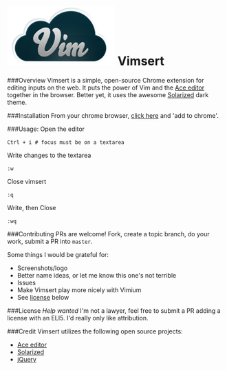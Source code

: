 ![Vimsert logo](/demo/assets/logo.png)
Vimsert
=======

###Overview
Vimsert is a simple, open-source Chrome extension for editing inputs on the
web. It puts the power of Vim and the [Ace editor][ace_editor] together in the
browser. Better yet, it uses the awesome [Solarized][solarized_theme] dark theme.

###Installation
From your chrome browser, [click here][vimsert_plugin] and 'add to chrome'.

###Usage:
Open the editor
    
    Ctrl + i # focus must be on a textarea

Write changes to the textarea

    :w

Close vimsert

    :q

Write, then Close

    :wq

###Contributing
PRs are welcome! Fork, create a topic branch, do your work, submit a PR into
`master`.

Some things I would be grateful for:
- Screenshots/logo
- Better name ideas, or let me know this one's not terrible
- Issues
- Make Vimsert play more nicely with Vimium
- See [license](#license) below

###License
*Help wanted* I'm not a lawyer, feel free to submit a PR adding a license with
an ELI5. I'd really only like attribution.

###Credit
Vimsert utilizes the following open source projects:
- [Ace editor](ace_editor)
- [Solarized](solarized_theme)
- [jQuery](jquery_home)

[ace_editor]: http://ace.c9.io
[solarized_theme]: http://ethanschoonover.com/solarized
[jquery_home]: https://jquery.com
[vimsert_plugin]: https://chrome.google.com/webstore/detail/vimsert/eljjplndnkopkklknfggleclpmiiddac
[ace_license]: https://github.com/ajaxorg/ace/blob/master/LICENSE
